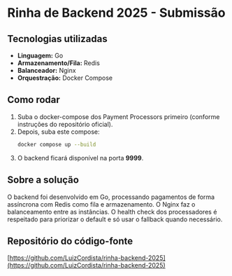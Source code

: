 # Rinha de Backend 2025 - Submissão

## Tecnologias utilizadas

- **Linguagem:** Go
- **Armazenamento/Fila:** Redis
- **Balanceador:** Nginx
- **Orquestração:** Docker Compose

## Como rodar

1. Suba o docker-compose dos Payment Processors primeiro (conforme instruções do repositório oficial).
2. Depois, suba este compose:
   ```sh
   docker compose up --build
   ```
3. O backend ficará disponível na porta **9999**.

## Sobre a solução

O backend foi desenvolvido em Go, processando pagamentos de forma assíncrona com Redis como fila e armazenamento. O Nginx faz o balanceamento entre as instâncias. O health check dos processadores é respeitado para priorizar o default e só usar o fallback quando necessário.

## Repositório do código-fonte

[https://github.com/LuizCordista/rinha-backend-2025](https://github.com/LuizCordista/rinha-backend-2025)